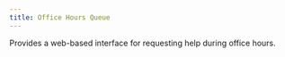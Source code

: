 ```yaml
---
title: Office Hours Queue
---
```


Provides a web-based interface for requesting help during office hours.

